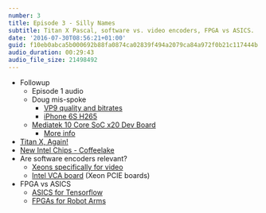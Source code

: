 ```yaml
---
number: 3
title: Episode 3 - Silly Names
subtitle: Titan X Pascal, software vs. video encoders, FPGA vs ASICS.
date: '2016-07-30T08:56:21+01:00'
guid: f10eb0abca5b000692b88fa0874ca02839f494a2079ca84a972f0b21c117444b
audio_duration: 00:29:43
audio_file_size: 21498492
---
```


* Followup
  * Episode 1 audio
  * Doug mis-spoke
    * [VP9 quality and bitrates](https://blogs.gnome.org/rbultje/2015/09/28/vp9-encodingdecoding-performance-vs-hevch-264/)
    * [iPhone 6S H265](https://www.reddit.com/r/PleX/comments/3mgg43/psa_hevcx265_and_the_iphone_6s6s/)
  * [Mediatek 10 Core SoC x20 Dev Board](http://labs.mediatek.com/site/global/developer_tools/mediatek_android/open_platform/index.gsp)
    * [More info](http://mediatek-helio.com/x20/)
* [Titan X, Again!](https://blogs.nvidia.com/blog/2016/07/21/titan-x/)
* [New Intel Chips - Coffeelake](http://wccftech.com/intel-14nm-coffee-lake-10nm-cannonlake-2018/)
* Are software encoders relevant?
  * [Xeons specifically for video](http://www.anandtech.com/show/10361/intel-announces-xeon-e3-1500-v5-iris-pro-and-edram-for-streaming-video)
  * [Intel VCA board](http://www.intel.com/content/dam/support/us/en/documents/server-products/valleyvista_qsg_h90575001.pdf) (Xeon PCIE boards)
* FPGA vs ASICS
  * [ASICS for Tensorflow](https://cloudplatform.googleblog.com/2016/05/Google-supercharges-machine-learning-tasks-with-custom-chip.html)
  * [FPGAs for Robot Arms](http://spectrum.ieee.org/automaton/robotics/robotics-software/custom-processor-speeds-up-robot-motion-planning-by-factor-of-1000)
